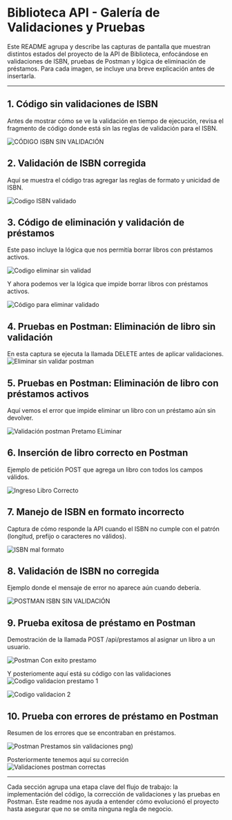 # Biblioteca API - Galería de Validaciones y Pruebas

Este README agrupa y describe las capturas de pantalla que muestran distintos estados del proyecto de la API de Biblioteca, enfocándose en validaciones de ISBN, pruebas de Postman y lógica de eliminación de préstamos. Para cada imagen, se incluye una breve explicación antes de insertarla.

---

## 1. Código sin validaciones de ISBN

Antes de mostrar cómo se ve la validación en tiempo de ejecución, revisa el fragmento de código donde está sin las reglas de validación para el ISBN.

![CÓDIGO ISBN SIN VALIDACIÓN](https://github.com/user-attachments/assets/3cbbd7a4-1911-4a73-8658-17207b4e5b19)

## 2. Validación de ISBN corregida

Aquí se muestra el código tras agregar las reglas de formato y unicidad de ISBN.

![Codigo ISBN validado](https://github.com/user-attachments/assets/0623437c-7874-4476-be11-6be5a3eb1115)

## 3. Código de eliminación y validación de préstamos

Este paso incluye la lógica que nos permitía borrar libros con préstamos activos.

![Codigo eliminar sin validad](https://github.com/user-attachments/assets/b887e274-19c6-4516-acf1-324080f393eb)

Y ahora podemos ver la lógica que impide borrar libros con préstamos activos.

![Código para eliminar validado](https://github.com/user-attachments/assets/5dc66ab5-8518-42a6-81a8-eee06e6d12a8)

## 4. Pruebas en Postman: Eliminación de libro sin validación

En esta captura se ejecuta la llamada DELETE antes de aplicar validaciones.
![Eliminar sin validar postman](https://github.com/user-attachments/assets/08f612db-17bd-4942-9789-ff531fb50430)


## 5. Pruebas en Postman: Eliminación de libro con préstamos activos

Aquí vemos el error que impide eliminar un libro con un préstamo aún sin devolver.

![Validación postman Pretamo ELiminar](https://github.com/user-attachments/assets/3ea7dd10-3cbe-4a85-9113-09175b679615)


## 6. Inserción de libro correcto en Postman

Ejemplo de petición POST que agrega un libro con todos los campos válidos.

![Ingreso Libro Correcto](https://github.com/user-attachments/assets/f48fc706-2b88-4b5c-8192-6ee467083458)


## 7. Manejo de ISBN en formato incorrecto

Captura de cómo responde la API cuando el ISBN no cumple con el patrón (longitud, prefijo o caracteres no válidos).

![ISBN mal formato](https://github.com/user-attachments/assets/92c0927b-a9e5-4758-8376-43f3c0975aa3)


## 8. Validación de ISBN no corregida

Ejemplo donde el mensaje de error no aparece aún cuando debería.

![POSTMAN ISBN SIN VALIDACIÓN](https://github.com/user-attachments/assets/d9cbb35f-b469-45c4-8ec6-25dae0e7506f)


## 9. Prueba exitosa de préstamo en Postman

Demostración de la llamada POST /api/prestamos al asignar un libro a un usuario.

![Postman Con exito prestamo](https://github.com/user-attachments/assets/95f97b33-22a3-4398-88cc-f99c8ae526fd)

Y posteriomente aquí está su código con las validaciones
![Codigo validacion prestamo 1](https://github.com/user-attachments/assets/8abbeb8d-9bc8-4669-8caa-121254f13777)

![Codigo validacion 2](https://github.com/user-attachments/assets/b1b5fcb4-df7a-4ae5-b8cd-b2fac6f53618)


## 10. Prueba con errores de préstamo en Postman

Resumen de los errores que se encontraban en préstamos.

![Postman Prestamos sin validaciones](https://github.com/user-attachments/assets/adea7e5f-9d33-4686-a9b3-9202259a24ec)
png)

Posteriormente tenemos aquí su correción
![Validaciones postman correctas](https://github.com/user-attachments/assets/db47b46b-f60e-4c10-97ce-6ebe1c571ad3)

---

Cada sección agrupa una etapa clave del flujo de trabajo: la implementación del código, la corrección de validaciones y las pruebas en Postman. Este readme nos ayuda a entender cómo evolucionó el proyecto hasta asegurar que no se omita ninguna regla de negocio.
